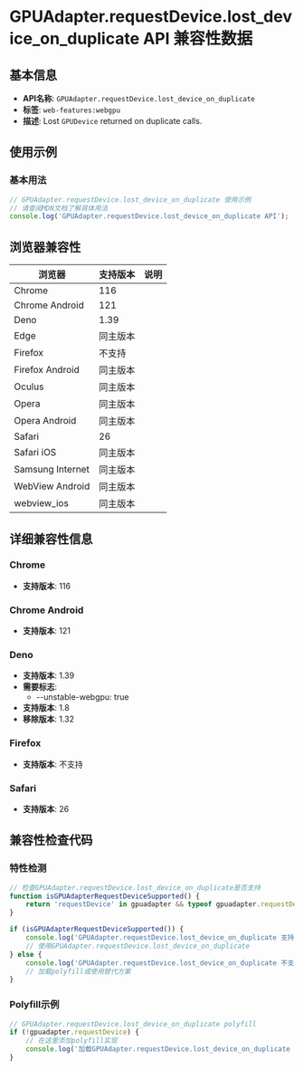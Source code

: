 # GPUAdapter.requestDevice.lost_device_on_duplicate API 兼容性数据

## 基本信息

- **API名称**: `GPUAdapter.requestDevice.lost_device_on_duplicate`
- **标签**: `web-features:webgpu`
- **描述**: Lost `GPUDevice` returned on duplicate calls.

## 使用示例

### 基本用法

```javascript
// GPUAdapter.requestDevice.lost_device_on_duplicate 使用示例
// 请查阅MDN文档了解具体用法
console.log('GPUAdapter.requestDevice.lost_device_on_duplicate API');
```

## 浏览器兼容性

| 浏览器 | 支持版本 | 说明 |
|--------|----------|------|
| Chrome | 116 |  |
| Chrome Android | 121 |  |
| Deno | 1.39 |  |
| Edge | 同主版本 |  |
| Firefox | 不支持 |  |
| Firefox Android | 同主版本 |  |
| Oculus | 同主版本 |  |
| Opera | 同主版本 |  |
| Opera Android | 同主版本 |  |
| Safari | 26 |  |
| Safari iOS | 同主版本 |  |
| Samsung Internet | 同主版本 |  |
| WebView Android | 同主版本 |  |
| webview_ios | 同主版本 |  |

## 详细兼容性信息

### Chrome

- **支持版本**: 116

### Chrome Android

- **支持版本**: 121

### Deno

- **支持版本**: 1.39
- **需要标志**: 
  - --unstable-webgpu: true
- **支持版本**: 1.8
- **移除版本**: 1.32

### Firefox

- **支持版本**: 不支持

### Safari

- **支持版本**: 26

## 兼容性检查代码

### 特性检测

```javascript
// 检查GPUAdapter.requestDevice.lost_device_on_duplicate是否支持
function isGPUAdapterRequestDeviceSupported() {
    return 'requestDevice' in gpuadapter && typeof gpuadapter.requestDevice === 'function';
}

if (isGPUAdapterRequestDeviceSupported()) {
    console.log('GPUAdapter.requestDevice.lost_device_on_duplicate 支持');
    // 使用GPUAdapter.requestDevice.lost_device_on_duplicate
} else {
    console.log('GPUAdapter.requestDevice.lost_device_on_duplicate 不支持，需要polyfill');
    // 加载polyfill或使用替代方案
}
```

### Polyfill示例

```javascript
// GPUAdapter.requestDevice.lost_device_on_duplicate polyfill
if (!gpuadapter.requestDevice) {
    // 在这里添加polyfill实现
    console.log('加载GPUAdapter.requestDevice.lost_device_on_duplicate polyfill');
}
```

